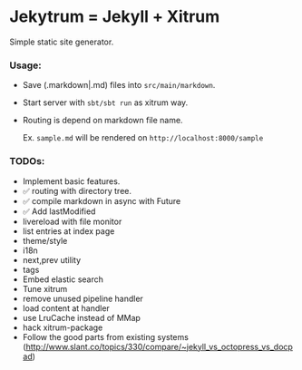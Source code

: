 # Jekytrum = Jekyll + Xitrum

Simple static site generator.

### Usage:

  * Save (.markdown|.md) files into `src/main/markdown`.
  * Start server with `sbt/sbt run` as xitrum way.
  * Routing is depend on markdown file name.

    Ex. `sample.md` will be rendered on `http://localhost:8000/sample`


### TODOs:

  * Implement basic features.
   * :white_check_mark: routing with directory tree.
   * :white_check_mark: compile markdown in async with Future
   * :white_check_mark: Add lastModified
   * livereload with file monitor
   * list entries at index page
   * theme/style
   * i18n
   * next,prev utility
   * tags
   * Embed elastic search
  * Tune xitrum
   * remove unused pipeline handler
   * load content at handler
   * use LruCache instead of MMap
   * hack xitrum-package
  * Follow the good parts from existing systems
    (http://www.slant.co/topics/330/compare/~jekyll_vs_octopress_vs_docpad)
